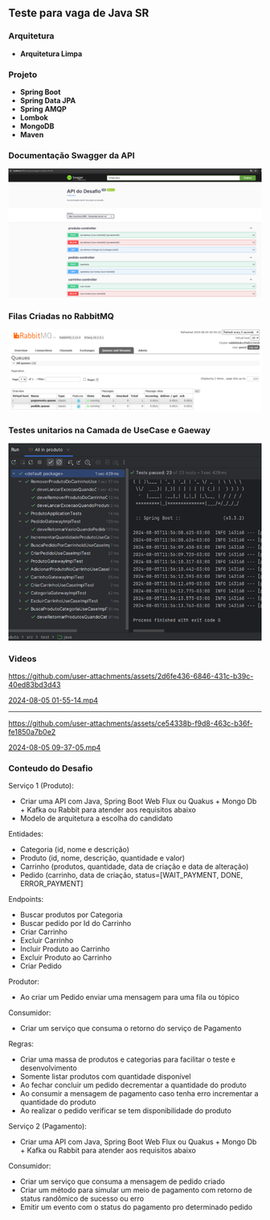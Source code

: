 ## Teste para vaga de Java SR

### Arquitetura 
- **Arquitetura Limpa**

### Projeto
- **Spring Boot**
- **Spring Data JPA**
- **Spring AMQP**
- **Lombok**
- **MongoDB**
- **Maven**

### Documentação Swagger da API
![swagger.png](src%2Fmain%2Fresources%2Fimg%2Fswagger.png)

### Filas Criadas no RabbitMQ 
![RabbitMQ.png](src%2Fmain%2Fresources%2Fimg%2FRabbitMQ.png)

### Testes unitarios na Camada de UseCase e Gaeway
![testes unitarios.png](src%2Fmain%2Fresources%2Fimg%2Ftestes%20unitarios.png)

### Videos


https://github.com/user-attachments/assets/2d6fe436-6846-431c-b39c-40ed83bd3d43


[2024-08-05 01-55-14.mp4](src%2Fmain%2Fresources%2Fmovie%2F2024-08-05%2001-55-14.mp4)

---


https://github.com/user-attachments/assets/ce54338b-f9d8-463c-b36f-fe1850a7b0e2


[2024-08-05 09-37-05.mp4](src%2Fmain%2Fresources%2Fmovie%2F2024-08-05%2009-37-05.mp4)


### Conteudo do Desafio 

Serviço 1 (Produto):
- Criar uma API com Java, Spring Boot Web Flux ou Quakus + Mongo Db + Kafka ou
  Rabbit para atender aos requisitos abaixo
- Modelo de arquitetura a escolha do candidato
  
Entidades:

- Categoria (id, nome e descrição)
- Produto (id, nome, descrição, quantidade e valor)
- Carrinho (produtos, quantidade, data de criação e data de alteração)
- Pedido (carrinho, data de criação, status=[WAIT_PAYMENT, DONE,
  ERROR_PAYMENT]
  
Endpoints:

- Buscar produtos por Categoria
- Buscar pedido por Id do Carrinho
- Criar Carrinho
- Excluir Carrinho
- Incluir Produto ao Carrinho
- Excluir Produto ao Carrinho
- Criar Pedido
  
Produtor:
- Ao criar um Pedido enviar uma mensagem para uma fila ou tópico

Consumidor:
- Criar um serviço que consuma o retorno do serviço de Pagamento
  
Regras:
- Criar uma massa de produtos e categorias para facilitar o teste e desenvolvimento
- Somente listar produtos com quantidade disponível
- Ao fechar concluir um pedido decrementar a quantidade do produto
- Ao consumir a mensagem de pagamento caso tenha erro incrementar a quantidade
  do produto
- Ao realizar o pedido verificar se tem disponibilidade do produto
  
Serviço 2 (Pagamento):
- Criar uma API com Java, Spring Boot Web Flux ou Quakus + Mongo Db + Kafka ou
  Rabbit para atender aos requisitos abaixo
  
Consumidor:
- Criar um serviço que consuma a mensagem de pedido criado
- Criar um método para simular um meio de pagamento com retorno de status
  randômico de sucesso ou erro
- Emitir um evento com o status do pagamento pro determinado pedido
